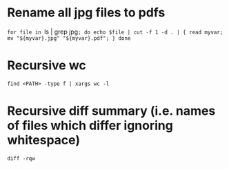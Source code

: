 # Rename all jpg files to pdfs
`for file in `ls | grep jpg`; do echo $file | cut -f 1 -d . | { read myvar; mv "${myvar}.jpg" "${myvar}.pdf"; } done`

# Recursive wc 
`find <PATH> -type f | xargs wc -l`

# Recursive diff summary (i.e. names of files which differ ignoring whitespace)
`diff -rqw`